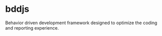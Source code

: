 # bddjs
Behavior driven development framework designed to optimize the coding and reporting experience.
